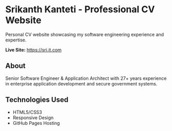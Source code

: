 # Srikanth Kanteti - Professional CV Website

Personal CV website showcasing my software engineering experience and expertise.

**Live Site:** https://sri.it.com

## About
Senior Software Engineer & Application Architect with 27+ years experience in enterprise application development and secure government systems.

## Technologies Used
- HTML5/CSS3
- Responsive Design
- GitHub Pages Hosting
